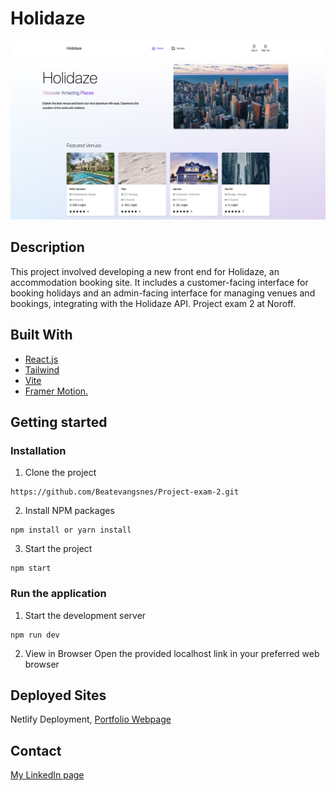 # Holidaze

![image](https://github.com/Beatevangsnes/Project-exam-2/blob/main/src/assets/holidaze-webpage.png?raw=true)

## Description

This project involved developing a new front end for Holidaze, an accommodation booking site. It includes a customer-facing interface for booking holidays and an admin-facing interface for managing venues and bookings, integrating with the Holidaze API. Project exam 2 at Noroff.

## Built With

- [React.js](https://reactjs.org/)
- [Tailwind](https://tailwindcss.com/)
- [Vite](https://vitejs.dev/)
- [Framer Motion.](https://www.framer.com/motion/)

## Getting started

### Installation

1. Clone the project

```
https://github.com/Beatevangsnes/Project-exam-2.git
```

2. Install NPM packages

```
npm install or yarn install
```

3. Start the project

```
npm start
```

### Run the application

1. Start the development server

```
npm run dev
```

2. View in Browser
   Open the provided localhost link in your preferred web browser

## Deployed Sites

Netlify Deployment, [Portfolio Webpage](https://project-exam-2-bv.netlify.app/)

## Contact

[My LinkedIn page](https://www.linkedin.com/in/beate-vangsnes/)
